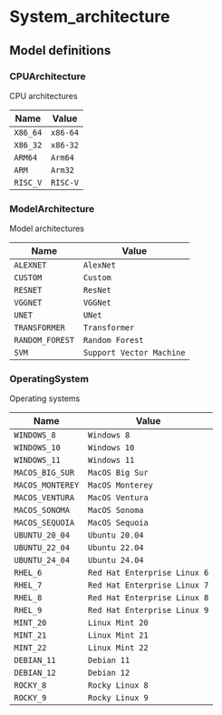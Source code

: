 # System_architecture

## Model definitions

### CPUArchitecture

CPU architectures

| Name | Value |
|------|-------|
| `X86_64` | `x86-64` |
| `X86_32` | `x86-32` |
| `ARM64` | `Arm64` |
| `ARM` | `Arm32` |
| `RISC_V` | `RISC-V` |


### ModelArchitecture

Model architectures

| Name | Value |
|------|-------|
| `ALEXNET` | `AlexNet` |
| `CUSTOM` | `Custom` |
| `RESNET` | `ResNet` |
| `VGGNET` | `VGGNet` |
| `UNET` | `UNet` |
| `TRANSFORMER` | `Transformer` |
| `RANDOM_FOREST` | `Random Forest` |
| `SVM` | `Support Vector Machine` |


### OperatingSystem

Operating systems

| Name | Value |
|------|-------|
| `WINDOWS_8` | `Windows 8` |
| `WINDOWS_10` | `Windows 10` |
| `WINDOWS_11` | `Windows 11` |
| `MACOS_BIG_SUR` | `MacOS Big Sur` |
| `MACOS_MONTEREY` | `MacOS Monterey` |
| `MACOS_VENTURA` | `MacOS Ventura` |
| `MACOS_SONOMA` | `MacOS Sonoma` |
| `MACOS_SEQUOIA` | `MacOS Sequoia` |
| `UBUNTU_20_04` | `Ubuntu 20.04` |
| `UBUNTU_22_04` | `Ubuntu 22.04` |
| `UBUNTU_24_04` | `Ubuntu 24.04` |
| `RHEL_6` | `Red Hat Enterprise Linux 6` |
| `RHEL_7` | `Red Hat Enterprise Linux 7` |
| `RHEL_8` | `Red Hat Enterprise Linux 8` |
| `RHEL_9` | `Red Hat Enterprise Linux 9` |
| `MINT_20` | `Linux Mint 20` |
| `MINT_21` | `Linux Mint 21` |
| `MINT_22` | `Linux Mint 22` |
| `DEBIAN_11` | `Debian 11` |
| `DEBIAN_12` | `Debian 12` |
| `ROCKY_8` | `Rocky Linux 8` |
| `ROCKY_9` | `Rocky Linux 9` |


